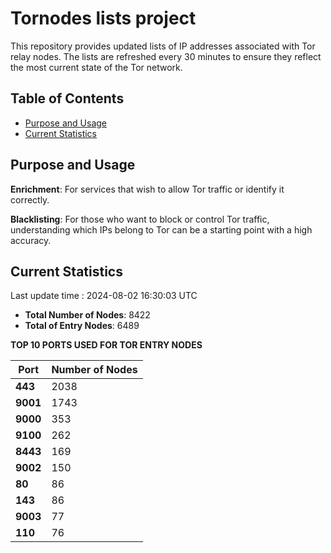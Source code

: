 # Tornodes lists project

This repository provides updated lists of IP addresses associated with Tor relay nodes. The lists are refreshed every 30 minutes to ensure they reflect the most current state of the Tor network.

## Table of Contents

- [Purpose and Usage](#purpose-and-usage)
- [Current Statistics](#current-statistics)


## Purpose and Usage

**Enrichment**: For services that wish to allow Tor traffic or identify it correctly.

**Blacklisting**: For those who want to block or control Tor traffic, understanding which IPs belong to Tor can be a starting point with a high accuracy.

## Current Statistics

Last update time : 2024-08-02 16:30:03 UTC

- **Total Number of Nodes**: 8422
- **Total of Entry Nodes**: 6489

**TOP 10 PORTS USED FOR TOR ENTRY NODES**

| **Port** | **Number of Nodes** |
|------|-----------------|
| **443**   | 2038  |
| **9001**   | 1743  |
| **9000**   | 353  |
| **9100**   | 262  |
| **8443**   | 169  |
| **9002**   | 150  |
| **80**   | 86  |
| **143**   | 86  |
| **9003**   | 77  |
| **110**   | 76  |

